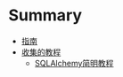 # Summary

- [指南](./index.md)
- [收集的教程](./my_tutorial/index.md)
  - [SQLAlchemy简明教程](./my_tutorial/tutorial01.md)
